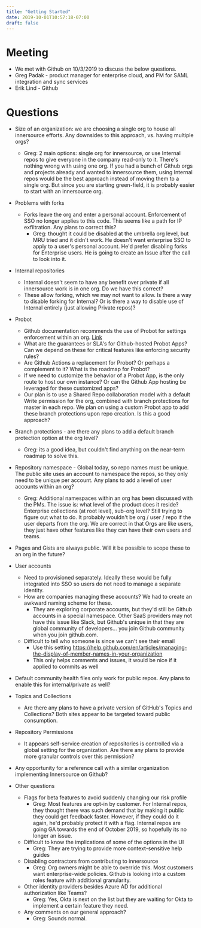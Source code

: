 ```yaml
---
title: "Getting Started"
date: 2019-10-01T10:57:18-07:00
draft: false
---
```

# Meeting
* We met with Github on 10/3/2019 to discuss the below questions.
* Greg Padak - product manager for enterprise cloud, and PM for SAML integration and sync services
* Erik Lind - Github 

# Questions
* Size of an organization: we are choosing a single org to house all innersource efforts. Any downsides to this approach, vs. having multiple orgs?
    - Greg: 2 main options: single org for innersource, or use Internal repos to give everyone in the company read-only to it. There's nothing wrong with using one org. If you had a bunch of Github orgs and projects already and wanted to innersource them, using Internal repos would be the best approach instead of moving them to a single org. But since you are starting green-field, it is probably easier to start with an innersource org. 

* Problems with forks
    * Forks leave the org and enter a personal account. Enforcement of SSO no longer applies to this code. This seems like a path for IP exfiltration. Any plans to correct this?
         * Greg: thought it could be disabled at the umbrella org level, but MRU tried and it didn't work. 	He doesn't want enterprise SSO to apply to a user's personal account. He'd prefer disabling forks for Enterprise users. He is going to create an Issue after the call to look into it.

* Internal repositories
    * Internal doesn't seem to have any benefit over private if all innersource work is in one org. Do we have this correct?
    * These allow forking, which we may not want to allow. Is there a way to disable forking for Internal? Or is there a way to disable use of Internal entirely (just allowing Private repos)?  

* Probot
    * Github documentation recommends the use of Probot for settings enforcement within an org. [Link](https://github.community/t5/Support-Protips/Best-Practices-for-Organizations/ba-p/10384)
    * What are the guarantees or SLA's for Github-hosted Probot Apps? Can we depend on these for critical features like enforcing security rules?
    * Are Github Actions a replacement for Probot? Or perhaps a complement to it? What is the roadmap for Probot?
    * If we need to customize the behavior of a Probot App, is the only route to host our own instance? Or can the Github App hosting be leveraged for these customized apps?
    * Our plan is to use a Shared Repo collaboration model with a default Write permission for the org, combined with branch protections for master in each repo. We plan on using a custom Probot app to add these branch protections upon repo creation. Is this a good approach?

* Branch protections - are there any plans to add a default branch protection option at the org level?
    * Greg: its a good idea, but couldn't find anything on the near-term roadmap to solve this.
     
* Repository namespace - Global today, so repo names must be unique. The public site uses an account to namespace the repos, so they only need to be unique per account. Any plans to add a level of user accounts within an org?
    * Greg:	Additional namespaces within an org has been discussed with the PMs.	The issue is: what level of the product does it reside? Enterprise collections (at root level), sub-org level? Still trying to figure out what to do.	It probably wouldn't be org / user / repo if the user departs from the org. We are correct in that Orgs are like users, they just have other features like they can have their own users and teams.


* Pages and Gists are always public. Will it be possible to scope these to an org in the future?

* User accounts
    * Need to provisioned separately. Ideally these would be fully integrated into SSO so users do not need to manage a separate identity.
    * How are companies managing these accounts? We had to create an awkward naming scheme for these.
        * They are exploring corporate accounts, but they'd still be Github accounts in a special namespace. Other SaaS providers may not have this issue like Slack, but Github's unique in that they are global community of developers… you join Github community when you join github.com.
    * Difficult to tell who someone is since we can't see their email
        * Use this setting https://help.github.com/en/articles/managing-the-display-of-member-names-in-your-organization
        * This only helps comments and issues, it would be nice if it applied to commits as well

*  Default community health files only work for public repos. Any plans to enable this for internal/private as well?

* Topics and Collections
    *  Are there any plans to have a private version of GitHub's Topics and Collections?  Both sites appear to be targeted toward public consumption.
  
* Repository Permissions
    * It appears self-service creation of repositories is controlled via a global setting for the organization.  Are there any plans to provide more granular controls over this permission?   

* Any opportunity for a reference call with a similar organization implementing Innersource on Github?

* Other questions
    * Flags for beta features to avoid suddenly changing our risk profile 
        * Greg: Most features are opt-in by customer. For Internal repos, they thought there was such demand that by making it public they could get feedback faster. However, if they could do it again, he'd probably protect it with a flag. Internal repos are going GA towards the end of October 2019, so hopefully its no longer an issue.
    * Difficult to know the implications of some of the options in the UI
        * Greg: They are trying to provide more context-sensitive help guides
    * Disabling contractors from contributing to innersource
        * Greg: Org owners might be able to override this. Most customers want enterprise-wide policies. Github is looking into a custom roles feature with additional granularity. 
    * Other identity providers besides Azure AD for additional authorization like Teams?
        * Greg: Yes, Okta is next on the list but they are waiting for Okta to implement a certain feature they need.
    * Any comments on our general approach?
        * Greg: Sounds normal.
